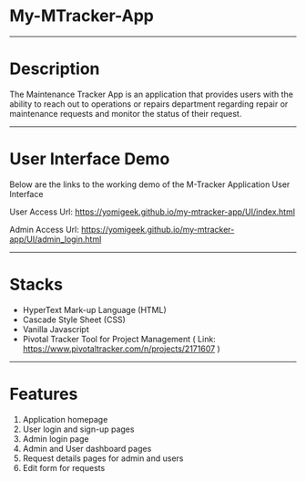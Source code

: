 # My-MTracker-App
___
# Description
The Maintenance Tracker App is an application that provides users with the ability to reach out to operations or repairs department regarding repair or maintenance requests and monitor the status of their request.

___

# User Interface Demo

Below are the links to the working demo of the M-Tracker Application User Interface

User Access Url: https://yomigeek.github.io/my-mtracker-app/UI/index.html

Admin Access Url: https://yomigeek.github.io/my-mtracker-app/UI/admin_login.html

___

# Stacks
* HyperText Mark-up Language (HTML)
* Cascade Style Sheet (CSS)
* Vanilla Javascript
* Pivotal Tracker Tool for Project Management ( Link: https://www.pivotaltracker.com/n/projects/2171607 )
 
___

# Features

1. Application homepage
2. User login and sign-up pages
3. Admin login page
4. Admin and User dashboard pages
5. Request details pages for admin and users
6. Edit form for requests


